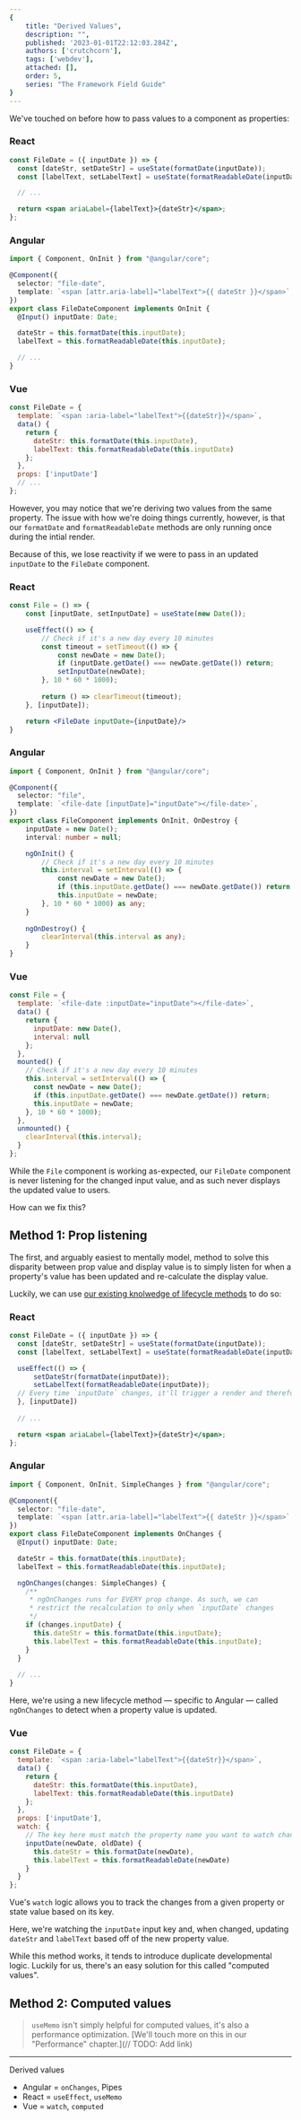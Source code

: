 ```yaml
---
{
    title: "Derived Values",
    description: "",
    published: '2023-01-01T22:12:03.284Z',
    authors: ['crutchcorn'],
    tags: ['webdev'],
    attached: [],
    order: 5,
    series: "The Framework Field Guide"
}
---
```


We've touched on before how to pass values to a component as properties:

<!-- tabs:start -->

### React

```jsx
const FileDate = ({ inputDate }) => {
  const [dateStr, setDateStr] = useState(formatDate(inputDate));
  const [labelText, setLabelText] = useState(formatReadableDate(inputDate));

  // ...

  return <span ariaLabel={labelText}>{dateStr}</span>;
};
```

### Angular

```typescript
import { Component, OnInit } from "@angular/core";

@Component({
  selector: "file-date",
  template: `<span [attr.aria-label]="labelText">{{ dateStr }}</span>`,
})
export class FileDateComponent implements OnInit {
  @Input() inputDate: Date;

  dateStr = this.formatDate(this.inputDate);
  labelText = this.formatReadableDate(this.inputDate);

  // ...
}
```

### Vue

```javascript
const FileDate = {
  template: `<span :aria-label="labelText">{{dateStr}}</span>`,
  data() {
    return {
      dateStr: this.formatDate(this.inputDate),
      labelText: this.formatReadableDate(this.inputDate)
    };
  },
  props: ['inputDate']
  // ...
};
```

<!-- tabs:end -->

However, you may notice that we're deriving two values from the same property. The issue with how we're doing things currently, however, is that our `formatDate` and `formatReadableDate` methods are only running once during the intial render.

Because of this, we lose reactivity if we were to pass in an updated `inputDate` to the `FileDate` component.

<!-- tabs:start -->

### React

```jsx
const File = () => {
    const [inputDate, setInputDate] = useState(new Date());

    useEffect(() => {
        // Check if it's a new day every 10 minutes
        const timeout = setTimeout(() => {
            const newDate = new Date();
            if (inputDate.getDate() === newDate.getDate()) return;
            setInputDate(newDate);
        }, 10 * 60 * 1000);
        
        return () => clearTimeout(timeout);
    }, [inputDate]);

    return <FileDate inputDate={inputDate}/>
}
```

### Angular

```typescript
import { Component, OnInit } from "@angular/core";

@Component({
  selector: "file",
  template: `<file-date [inputDate]="inputDate"></file-date>`,
})
export class FileComponent implements OnInit, OnDestroy {
    inputDate = new Date();
	interval: number = null;

    ngOnInit() {
        // Check if it's a new day every 10 minutes
        this.interval = setInterval(() => {
            const newDate = new Date();
            if (this.inputDate.getDate() === newDate.getDate()) return;
            this.inputDate = newDate;
        }, 10 * 60 * 1000) as any;
    }
    
    ngOnDestroy() {
		clearInterval(this.interval as any);        
    }
}
```

### Vue

```javascript
const File = {
  template: `<file-date :inputDate="inputDate"></file-date>`,
  data() {
    return {
      inputDate: new Date(),
      interval: null
    };
  },
  mounted() {
    // Check if it's a new day every 10 minutes
    this.interval = setInterval(() => {
      const newDate = new Date();
      if (this.inputDate.getDate() === newDate.getDate()) return;
      this.inputDate = newDate;
    }, 10 * 60 * 1000);
  },
  unmounted() {
    clearInterval(this.interval);
  }
};
```

<!-- tabs:end -->

While the `File` component is working as-expected, our `FileDate` component is never listening for the changed input value, and as such never displays the updated value to users.

How can we fix this?

## Method 1: Prop listening

The first, and arguably easiest to mentally model, method to solve this disparity between prop value and display value is to simply listen for when a property's value has been updated and re-calculate the display value.

Luckily, we can use [our existing knolwedge of lifecycle methods](/posts/lifecycle-methods) to do so:

<!-- tabs:start -->

### React

```jsx {4-8}
const FileDate = ({ inputDate }) => {
  const [dateStr, setDateStr] = useState(formatDate(inputDate));
  const [labelText, setLabelText] = useState(formatReadableDate(inputDate));

  useEffect(() => {
      setDateStr(formatDate(inputDate));
      setLabelText(formatReadableDate(inputDate));
  // Every time `inputDate` changes, it'll trigger a render and therefore call the `useEffect`
  }, [inputDate])
    
  // ...

  return <span ariaLabel={labelText}>{dateStr}</span>;
};
```

### Angular

```typescript
import { Component, OnInit, SimpleChanges } from "@angular/core";

@Component({
  selector: "file-date",
  template: `<span [attr.aria-label]="labelText">{{ dateStr }}</span>`,
})
export class FileDateComponent implements OnChanges {
  @Input() inputDate: Date;

  dateStr = this.formatDate(this.inputDate);
  labelText = this.formatReadableDate(this.inputDate);

  ngOnChanges(changes: SimpleChanges) {
    /**
     * ngOnChanges runs for EVERY prop change. As such, we can
     * restrict the recalculation to only when `inputDate` changes
     */
    if (changes.inputDate) {
      this.dateStr = this.formatDate(this.inputDate);
      this.labelText = this.formatReadableDate(this.inputDate);      
    }
  }
    
  // ...
}
```

Here, we're using a new lifecycle method — specific to Angular — called `ngOnChanges` to detect when a property value is updated.

### Vue

```javascript
const FileDate = {
  template: `<span :aria-label="labelText">{{dateStr}}</span>`,
  data() {
    return {
      dateStr: this.formatDate(this.inputDate),
      labelText: this.formatReadableDate(this.inputDate)
    };
  },
  props: ['inputDate'],
  watch: {
    // The key here must match the property name you want to watch changes of
    inputDate(newDate, oldDate) {
      this.dateStr = this.formatDate(newDate),
      this.labelText = this.formatReadableDate(newDate)        
    }
  }
};
```

Vue's `watch` logic allows you to track the changes from a given property or state value based on its key.

Here, we're watching the `inputDate` input key and, when changed, updating `dateStr` and `labelText` based off of the new property value.

<!-- tabs:end -->


While this method works, it tends to introduce duplicate developmental logic. Luckily for us, there's an easy solution for this called "computed values".

## Method 2: Computed values



> `useMemo` isn't simply helpful for computed values, it's also a performance optimization. [We'll touch more on this in our "Performance" chapter.](// TODO: Add link)





---------



Derived values

- Angular = `onChanges`, Pipes
- React =  `useEffect`, `useMemo`
- Vue = `watch`, `computed`
